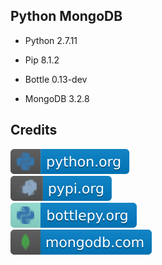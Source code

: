Python MongoDB
--------------

- Python 2.7.11

- Pip 8.1.2

- Bottle 0.13-dev

- MongoDB 3.2.8

Credits
-------
[![image](
Credits/python.org.svg?raw=true)](https://python.org/)  
[![image](
Credits/pypi.org.svg?raw=true)](https://pypi.org/)  
[![image](
Credits/bottlepy.org.svg?raw=true)](https://bottlepy.org/)  
[![image](
Credits/mongodb.com.svg?raw=true)](https://mongodb.com/)